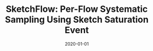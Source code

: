 ---
title: "SketchFlow: Per-Flow Systematic Sampling Using Sketch Saturation Event"
collection: publications
permalink: /publication/2020-01-01-SketchFlow-Per-Flow-Systematic-Sampling-Using-Sketch-Saturation-Event
date: 2020-01-01
venue: 'In the proceedings of 39th IEEE Conference on Computer Communications, INFOCOM 2020, Toronto, ON, Canada, July 6-9, 2020'
paperurl: 'https://doi.org/10.1109/INFOCOM41043.2020.9155252'
citation: ' Rhongho Jang,  DaeHong Min,  Seongkwang Moon,  David Mohaisen,  DaeHun Nyang, &quot;SketchFlow: Per-Flow Systematic Sampling Using Sketch Saturation Event.&quot; In the proceedings of 39th IEEE Conference on Computer Communications, INFOCOM, Toronto, ON, Canada, 2020.'
---